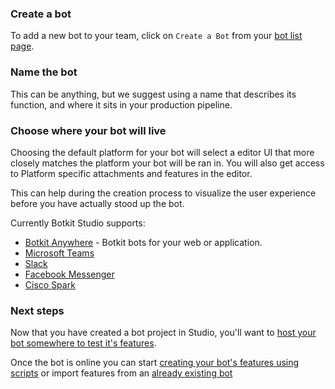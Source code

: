 ### Create a bot
To add a new bot to your team, click on `Create a Bot` from your [bot list page](https://studio.botkit.ai/app).

### Name the bot
This can be anything, but we suggest using a name that describes its function, and where it sits in your production pipeline.

### Choose where your bot will live

Choosing the default platform for your bot will select a editor UI that more closely matches the platform your bot will be ran in. You will also get access to Platform specific attachments and features in the editor.

This can help during the creation process to visualize the user experience before you have actually stood up the bot.

Currently Botkit Studio supports:

* [Botkit Anywhere](https://github.com/howdyai/botkit-starter-web) - Botkit bots for your web or application.
* [Microsoft Teams](https://github.com/howdyai/botkit/blob/master/docs/readme-teams.md)
* [Slack](https://botkit.groovehq.com/knowledge_base/topics/studio-starter-kit-for-slack)
* [Facebook Messenger](https://botkit.groovehq.com/knowledge_base/topics/studio-starter-kit-for-facebook-messenger)
* [Cisco Spark](https://botkit.groovehq.com/knowledge_base/topics/studio-starter-kit-for-cisco-spark)

### Next steps
Now that you have created a bot project in Studio, you'll want to [host your bot somewhere to test it's features](https://botkit.groovehq.com/knowledge_base/topics/hosting-10).

Once the bot is online you can start [creating your bot's features using scripts](https://botkit.groovehq.com/knowledge_base/topics/scripts) or import features from an [already existing bot](https://botkit.groovehq.com/knowledge_base/topics/importing-and-exporting-your-bot)